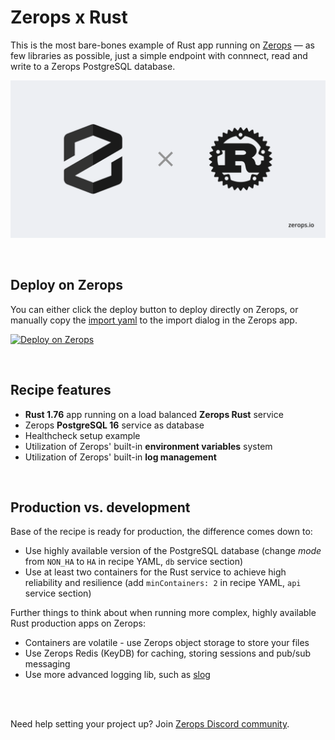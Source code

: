 # Zerops x Rust
This is the most bare-bones example of Rust app running on [Zerops](https://zerops.io) — as few libraries as possible, just a simple endpoint with connnect, read and write to a Zerops PostgreSQL database.

![rust](https://github.com/zeropsio/recipe-shared-assets/blob/main/covers/svg/cover-rust.svg)

<br />

## Deploy on Zerops
You can either click the deploy button to deploy directly on Zerops, or manually copy the [import yaml](https://github.com/zeropsio/recipe-rust/blob/main/zerops-project-import.yml) to the import dialog in the Zerops app.

[![Deploy on Zerops](https://github.com/zeropsio/recipe-shared-assets/blob/main/deploy-button/green/deploy-button.svg)](https://app.zerops.io/recipe/rust)

<br/>

## Recipe features
- **Rust 1.76** app running on a load balanced **Zerops Rust** service
- Zerops **PostgreSQL 16** service as database
- Healthcheck setup example
- Utilization of Zerops' built-in **environment variables** system
- Utilization of Zerops' built-in **log management**

<br/>

## Production vs. development

Base of the recipe is ready for production, the difference comes down to:

- Use highly available version of the PostgreSQL database (change *mode* from `NON_HA` to `HA` in recipe YAML, `db` service section)
- Use at least two containers for the Rust service to achieve high reliability and resilience (add `minContainers: 2` in recipe YAML, `api` service section)

Further things to think about when running more complex, highly available Rust production apps on Zerops:

- Containers are volatile - use Zerops object storage to store your files
- Use Zerops Redis (KeyDB) for caching, storing sessions and pub/sub messaging
- Use more advanced logging lib, such as [slog](https://github.com/slog-rs/slog)

<br/>
<br/>

Need help setting your project up? Join [Zerops Discord community](https://discord.com/invite/WDvCZ54).
